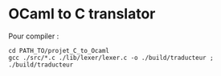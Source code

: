 # OCaml to C translator

Pour compiler :

```
cd PATH_TO/projet_C_to_Ocaml
gcc ./src/*.c ./lib/lexer/lexer.c -o ./build/traducteur ; ./build/traducteur
```
